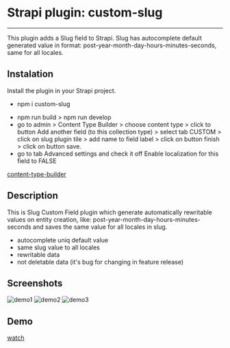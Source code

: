 # Strapi plugin: custom-slug
---
This plugin adds a Slug field to Strapi.
Slug has autocomplete default generated value in format: post-year-month-day-hours-minutes-seconds, same for all locales.

## Instalation
Install the plugin in your Strapi project.
- npm i custom-slug
<!-- - in root folder cd config folder and touch plugins.js
  paste this: 

```
    module.exports = {
    // ...
    'custom-slug': {
      enabled: true
    },
    //...
    }
``` -->
- npm run build > npm run develop
- go to admin > Content Type Builder > choose content type > click to button Add another field (to this collection type) > select tab CUSTOM > click on slug plugin tile > add name to field label > click on button finish > click on button save.
- go to tab Advanced settings and check it off Enable localization for this field to FALSE

[content-type-builder](http://localhost:1337/admin/plugins/content-type-builder/content-types/)


## Description
This is Slug Custom Field plugin which generate automatically rewritable values on entity creation, like: post-year-month-day-hours-minutes-seconds and saves the same value for all locales in slug.
      
- autocomplete uniq default value 
- same slug value to all locales 
- rewritable data 
- not deletable data (it's bug for changing in feature release) 

## Screenshots

![demo1](./assets/demo1.jpg)
![demo2](./assets/demo2.jpg)
![demo3](./assets/demo3.jpg)

## Demo
[watch](https://www.veed.io/embed/19187aa4-f152-4325-a50a-3fd62cec9eb4)

